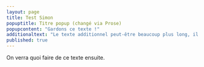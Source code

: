```yaml
---
layout: page
title: Test Simon
popuptitle: Titre popup (changé via Prose)
popupcontent: "Gardons ce texte !"
additionaltext: "Le texte additionnel peut-être beaucoup plus long, il n'y a pas de restriction."
published: true
---
```


On verra quoi faire de ce texte ensuite.
